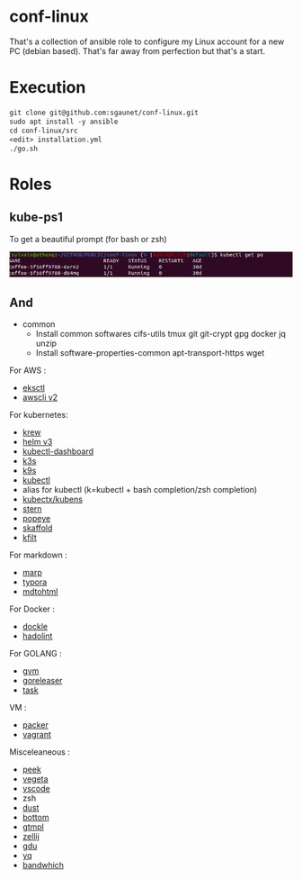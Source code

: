 # conf-linux

That's a collection of ansible role to configure my Linux account for a new PC (debian based). That's far away from perfection but that's a start.

# Execution 

```
git clone git@github.com:sgaunet/conf-linux.git
sudo apt install -y ansible
cd conf-linux/src
<edit> installation.yml
./go.sh
```

# Roles

## kube-ps1

To get a beautiful prompt (for bash or zsh)

![prompt](img/prompt.png)

## And

* common 
    * Install common softwares cifs-utils tmux git git-crypt gpg docker jq unzip
    * Install software-properties-common apt-transport-https wget

For AWS :

* [eksctl](https://eksctl.io/)
* [awscli v2](https://docs.aws.amazon.com/cli/latest/userguide/install-cliv2.html)

For kubernetes:

* [krew](https://krew.sigs.k8s.io/)
* [helm v3](https://helm.sh/docs/intro/install/)
* [kubectl-dashboard](https://github.com/bouk/kubectl-dashboard)
* [k3s](https://k3s.io/)
* [k9s](https://k9scli.io/)
* [kubectl](https://kubernetes.io/releases/download/)
* alias for kubectl (k=kubectl + bash completion/zsh completion)
* [kubectx/kubens](https://github.com/ahmetb/kubectx/)
* [stern](https://github.com/wercker/stern)
* [popeye](https://github.com/derailed/popeye)
* [skaffold](https://skaffold.dev/)
* [kfilt](https://github.com/ryane/kfilt)

For markdown :

* [marp](https://marp.app/)
* [typora](https://typora.io/)
* [mdtohtml](https://github.com/sgaunet/mdtohtml)

For Docker :

* [dockle](https://github.com/goodwithtech/dockle)
* [hadolint](https://github.com/hadolint/hadolint)

For GOLANG :

* [gvm](https://github.com/moovweb/gvm)
* [goreleaser](https://github.com/goreleaser/goreleaser/)
* [task](https://taskfile.dev/)


VM :

* [packer](https://www.packer.io/)
* [vagrant](https://www.vagrantup.com/downloads)


Misceleaneous :

* [peek](https://github.com/phw/peek)
* [vegeta](https://github.com/tsenart/vegeta)
* [vscode](https://code.visualstudio.com/docs/setup/linux)
* zsh
* [dust](https://github.com/bootandy/dust)
* [bottom](https://github.com/ClementTsang/bottom/)
* [gtmpl](https://github.com/sgaunet/gtmpl)
* [zellij](https://github.com/zellij-org/zellij)
* [gdu](https://github.com/dundee/gdu)
* [yq](https://github.com/mikefarah/yq)
* [bandwhich](https://github.com/imsnif/bandwhich)